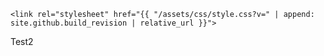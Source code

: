 <html lang="{{ site.lang | default: "en-US" }}">
  <head>
    <meta charset="UTF-8">
    <meta http-equiv="X-UA-Compatible" content="IE=edge">
    <meta name="viewport" content="width=device-width, initial-scale=1">

<!-- {% seo %} -->
    <link rel="stylesheet" href="{{ "/assets/css/style.css?v=" | append: site.github.build_revision | relative_url }}">
  </head>
  <body>
   Test2
  </body>
</html>
